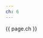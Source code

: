 ```yaml
---
ch: 6
---
```


<a class="en-page-number" id="79"></a>

<div class="chapter-number"><p class="chapter-number">{{ page.ch }}</p></div>
